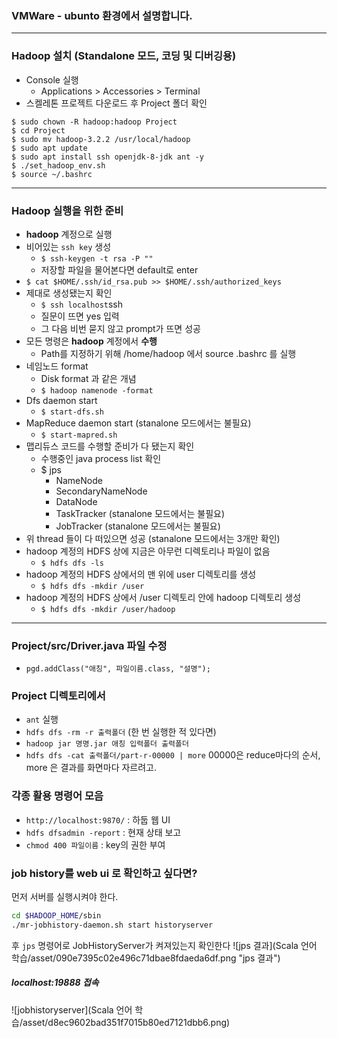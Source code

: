 ﻿### VMWare - ubunto 환경에서 설명합니다.
---
### Hadoop 설치 (Standalone 모드, 코딩 및 디버깅용)
- Console 실행
	- Applications > Accessories > Terminal
- 스켈레톤 프로젝트 다운로드 후 Project 폴더 확인
```linux
$ sudo chown -R hadoop:hadoop Project
$ cd Project
$ sudo mv hadoop-3.2.2 /usr/local/hadoop
$ sudo apt update
$ sudo apt install ssh openjdk-8-jdk ant -y
$ ./set_hadoop_env.sh
$ source ~/.bashrc
```
---
### Hadoop 실행을 위한 준비
- **hadoop** 계정으로 실행
- 비어있는 `ssh key` 생성
	- `$ ssh-keygen -t rsa -P ""`
	-  저장할 파일을 물어본다면 default로 enter
- `$ cat $HOME/.ssh/id_rsa.pub >> $HOME/.ssh/authorized_keys`
- 제대로 생성됐는지 확인
	- `$ ssh localhost`ssh 
	- 질문이 뜨면 yes 입력
	- 그 다음 비번 묻지 않고 prompt가 뜨면 성공
- 모든 명령은 **hadoop** 계정에서 **수행**
	- Path를 지정하기 위해 /home/hadoop 에서 source .bashrc 를 실행
- 네임노드 format
	- Disk format 과 같은 개념
	- `$ hadoop namenode -format`
- Dfs daemon start
	- `$ start-dfs.sh`
- MapReduce daemon start (stanalone 모드에서는 불필요)
	- `$ start-mapred.sh`
- 맵리듀스 코드를 수행할 준비가 다 됐는지 확인
	- 수행중인 java process list 확인
	- $ jps
		- NameNode
		- SecondaryNameNode
		- DataNode
		- TaskTracker (stanalone 모드에서는 불필요)
		- JobTracker (stanalone 모드에서는 불필요)
- 위 thread 들이 다 떠있으면 성공 (stanalone 모드에서는 3개만 확인)
- hadoop 계정의 HDFS 상에 지금은 아무런 디렉토리나 파일이 없음
	- `$ hdfs dfs -ls`
- hadoop 계정의 HDFS 상에서의 맨 위에 user 디렉토리를 생성
	- `$ hdfs dfs -mkdir /user`
- hadoop 계정의 HDFS 상에서 /user 디렉토리 안에 hadoop 디렉토리 생성
  - `$ hdfs dfs -mkdir /user/hadoop`

---
### Project/src/Driver.java 파일 수정

- `pgd.addClass("애칭", 파일이름.class, "설명");`
### Project 디렉토리에서
- `ant` 실행
- `hdfs dfs -rm -r 출력폴더` (한 번 실행한 적 있다면)
- `hadoop jar 명명.jar 애칭 입력폴더 출력폴더`
- `hdfs dfs -cat 출력폴더/part-r-00000 | more` 00000은 reduce마다의 순서, more 은 결과를 화면마다 자르려고.

### 각종 활용 명령어 모음
- `http://localhost:9870/` : 하둡 웹 UI
- `hdfs dfsadmin -report` : 현재 상태 보고
- `chmod 400 파일이름` : key의 권한 부여

### job history를 web ui 로 확인하고 싶다면?
먼저 서버를 실행시켜야 한다.
```bash
cd $HADOOP_HOME/sbin
./mr-jobhistory-daemon.sh start historyserver
```
후 `jps` 명령어로 JobHistoryServer가 켜져있는지 확인한다
![jps 결과](Scala 언어 학습/asset/090e7395c02e496c71dbae8fdaeda6df.png "jps 결과")
##### localhost:19888 접속
![jobhistoryserver](Scala 언어 학습/asset/d8ec9602bad351f7015b80ed7121dbb6.png)
